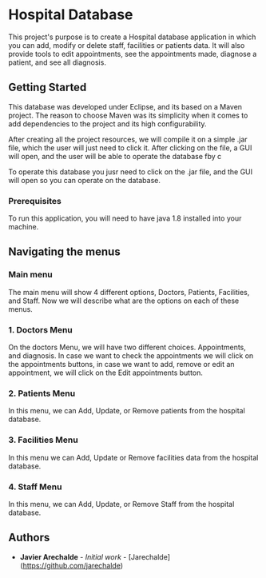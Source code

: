 # Hospital Database

This project's purpose is to create a Hospital database application in which you can add, modify or delete staff, facilities or patients data. It will also provide tools to edit appointments, see the appointments made, diagnose a patient, and see all diagnosis.

## Getting Started

This database was developed under Eclipse, and its based on a Maven project. The reason to choose Maven was its simplicity when it comes to add dependencies to the project and its high configurability.

After creating all the project resources, we will compile it on a simple .jar file, which the user will just need to click it. After clicking on the file, a GUI will open, and the user will be able to operate the database fby c

To operate this database you jusr need to click on the .jar file, and the GUI will open so you can operate on the database.

### Prerequisites

To run this application, you will need to have java 1.8 installed into your machine.

## Navigating the menus

### Main menu

The main menu will show 4 different options, Doctors, Patients, Facilities, and Staff. Now we will describe what are the options on each of these menus.

### 1. Doctors Menu

On the doctors Menu, we will have two different choices. Appointments, and diagnosis. In case we want to check the appointments we will click on the appointments buttons, in case we want to add, remove or edit an appointment, we will click on the Edit appointments button.

### 2. Patients Menu

In this menu, we can Add, Update, or Remove patients from the hospital database.

### 3. Facilities Menu

In this menu we can Add, Update or Remove facilities data from the hospital database.

### 4. Staff Menu

In this menu, we can Add, Update, or Remove Staff from the hospital database.


## Authors

* **Javier Arechalde** - *Initial work* - [Jarechalde] (https://github.com/jarechalde)
